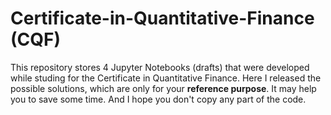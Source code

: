 # Certificate-in-Quantitative-Finance (CQF)
This repository stores 4 Jupyter Notebooks (drafts) that were developed while studing for the Certificate in Quantitative Finance.
Here I released the possible solutions, which are only for your **reference purpose**. It may help you to save some time. And I hope you don't copy any part of the code.


